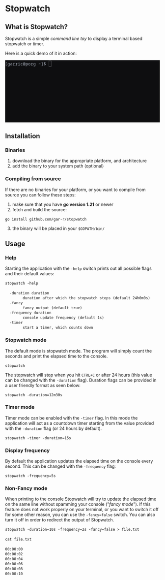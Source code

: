 # Stopwatch

## What is Stopwatch?

Stopwatch is a simple _command line toy_ to display a terminal based stopwatch or timer.

Here is a quick demo of it in action:

![Stopwatch demo](/etc/demo.gif)

## Installation

### Binaries

1) download the binary for the appropriate platform, and architecture
2) add the binary to your system path (optional)

### Compiling from source

If there are no binaries for your platform, or you want to compile from source you can follow these steps:

1) make sure that you have __go version 1.21__ or newer
2) fetch and build the source:

```
go install github.com/gar-r/stopwatch
```

3) the binary will be placed in your `$GOPATH/bin/`

## Usage

### Help

Starting the application with the `-help` switch prints out all possible flags and their default values:

```
stopwatch -help

  -duration duration
        duration after which the stopwatch stops (default 24h0m0s)
  -fancy
        fancy output (default true)
  -frequency duration
        console update frequency (default 1s)
  -timer
        start a timer, which counts down
```

### Stopwatch mode

The default mode is stopwatch mode. The program will simply count the seconds and print the elapsed time to the console.

```
stopwatch
```

The stopwatch will stop when you hit `CTRL+C` or after 24 hours (this value can be changed with the `-duration` flag). Duration flags can be provided in a user friendly format as seen below:

```
stopwatch -duration=12m30s
```

### Timer mode

Timer mode can be enabled with the `-timer` flag. In this mode the application will act as a countdown timer starting from the value provided with the `-duration` flag (or 24 hours by default).

```
stopwatch -timer -duration=15s
```

### Display frequency

By default the application updates the elapsed time on the console every second. This can be changed with the `-frequency` flag:

```
stopwatch -frequency=5s
```

### Non-Fancy mode

When printing to the console Stopwatch will try to update the elapsed time on the same line without spamming your console ("_fancy mode_"). If this feature does not work properly on your terminal, or you want to switch it off for some other reason, you can use the `-fancy=false` switch. You can also turn it off in order to redirect the output of Stopwatch.

```
stopwatch -duration=10s -frequency=2s -fancy=false > file.txt

cat file.txt

00:00:00
00:00:02
00:00:04
00:00:06
00:00:08
00:00:10
```